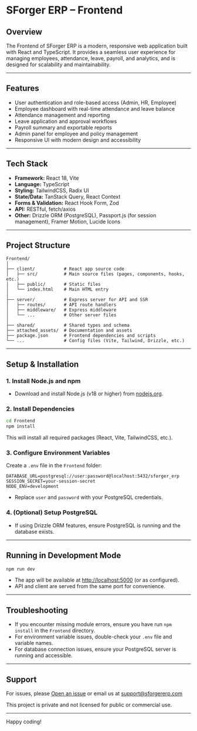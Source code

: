 # SForger ERP – Frontend

## Overview

The Frontend of SForger ERP is a modern, responsive web application built with React and TypeScript. It provides a seamless user experience for managing employees, attendance, leave, payroll, and analytics, and is designed for scalability and maintainability.

---

## Features

- User authentication and role-based access (Admin, HR, Employee)
- Employee dashboard with real-time attendance and leave balance
- Attendance management and reporting
- Leave application and approval workflows
- Payroll summary and exportable reports
- Admin panel for employee and policy management
- Responsive UI with modern design and accessibility

---

## Tech Stack

- **Framework:** React 18, Vite
- **Language:** TypeScript
- **Styling:** TailwindCSS, Radix UI
- **State/Data:** TanStack Query, React Context
- **Forms & Validation:** React Hook Form, Zod
- **API:** RESTful, fetch/axios
- **Other:** Drizzle ORM (PostgreSQL), Passport.js (for session management), Framer Motion, Lucide Icons

---

## Project Structure

```
Frontend/
│
├── client/           # React app source code
│   ├── src/          # Main source files (pages, components, hooks, etc.)
│   ├── public/       # Static files
│   └── index.html    # Main HTML entry
│
├── server/           # Express server for API and SSR
│   ├── routes/       # API route handlers
│   ├── middleware/   # Express middleware
│   └── ...           # Other server files
│
├── shared/           # Shared types and schema
├── attached_assets/  # Documentation and assets
├── package.json      # Frontend dependencies and scripts
└── ...               # Config files (Vite, Tailwind, Drizzle, etc.)
```

---

## Setup & Installation

### 1. Install Node.js and npm
- Download and install Node.js (v18 or higher) from [nodejs.org](https://nodejs.org/).

### 2. Install Dependencies
```bash
cd Frontend
npm install
```
This will install all required packages (React, Vite, TailwindCSS, etc.).

### 3. Configure Environment Variables
Create a `.env` file in the `Frontend` folder:
```
DATABASE_URL=postgresql://user:password@localhost:5432/sforger_erp
SESSION_SECRET=your-session-secret
NODE_ENV=development
```
- Replace `user` and `password` with your PostgreSQL credentials.

### 4. (Optional) Setup PostgreSQL
- If using Drizzle ORM features, ensure PostgreSQL is running and the database exists.

---

## Running in Development Mode

```bash
npm run dev
```
- The app will be available at [http://localhost:5000](http://localhost:5000) (or as configured).
- API and client are served from the same port for convenience.

---

## Troubleshooting

- If you encounter missing module errors, ensure you have run `npm install` in the `Frontend` directory.
- For environment variable issues, double-check your `.env` file and variable names.
- For database connection issues, ensure your PostgreSQL server is running and accessible.

---

## Support

For issues, please [Open an issue](https://github.com/jainish2001/SForger-ERP/issues) or email us at support@sforgererp.com

This project is private and not licensed for public or commercial use.

---

Happy coding! 
